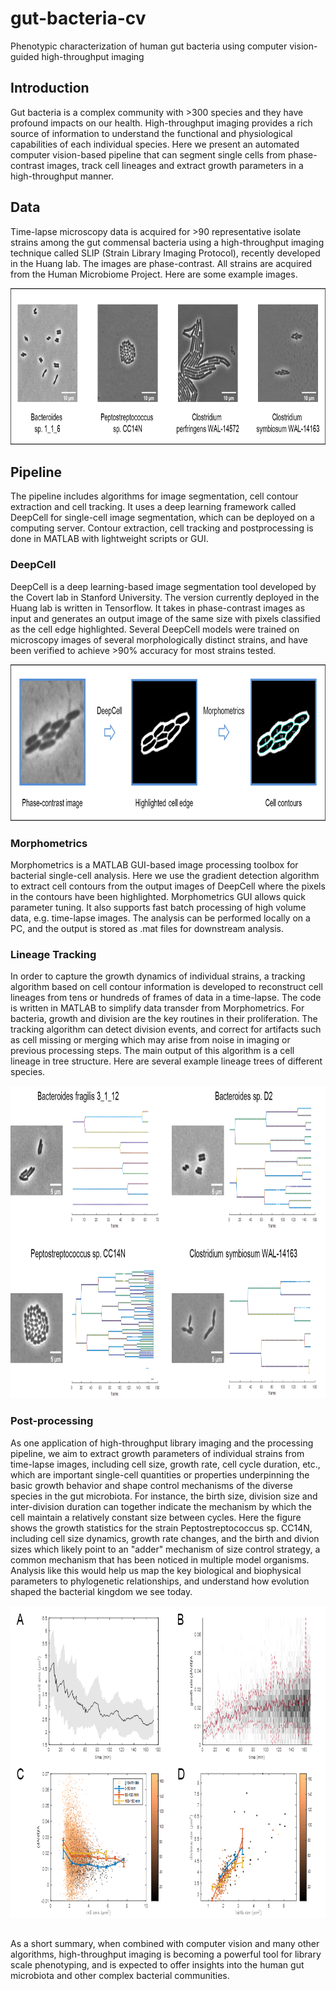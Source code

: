 # gut-bacteria-cv
Phenotypic characterization of human gut bacteria using computer vision-guided high-throughput imaging

## Introduction
Gut bacteria is a complex community with >300 species and they have profound impacts on our health. High-throughput imaging provides a rich source of information to understand the functional and physiological capabilities of each individual species. Here we present an automated computer vision-based pipeline that can segment single cells from phase-contrast images, track cell lineages and extract growth parameters in a high-throughput manner.

## Data
Time-lapse microscopy data is acquired for >90 representative isolate strains among the gut commensal bacteria using a high-throughput imaging technique called SLIP (Strain Library Imaging Protocol), recently developed in the Huang lab. The images are phase-contrast. All strains are acquired from the Human Microbiome Project. Here are some example images.

<div align=center><img height="250" src="https://github.com/jsun-bioe/gut-bacteria-cv/blob/main/data/example/species.png"/></div>

## Pipeline
The pipeline includes algorithms for image segmentation, cell contour extraction and cell tracking. It uses a deep learning framework called DeepCell for single-cell image segmentation, which can be deployed on a computing server. Contour extraction, cell tracking and postprocessing is done in MATLAB with lightweight scripts or GUI.

### DeepCell
DeepCell is a deep learning-based image segmentation tool developed by the Covert lab in Stanford University. The version currently deployed in the Huang lab is written in Tensorflow. It takes in phase-contrast images as input and generates an output image of the same size with pixels classified as the cell edge highlighted. Several DeepCell models were trained on microscopy images of several morphologically distinct strains, and have been verified to achieve >90% accuracy for most strains tested.

<div align=center><img height="250" src="https://github.com/jsun-bioe/gut-bacteria-cv/blob/main/data/example/deepcell.png"/></div>

### Morphometrics
Morphometrics is a MATLAB GUI-based image processing toolbox for bacterial single-cell analysis. Here we use the gradient detection algorithm to extract cell contours from the output images of DeepCell where the pixels in the contours have been highlighted. Morphometrics GUI allows quick parameter tuning. It also supports fast batch processing of high volume data, e.g. time-lapse images. The analysis can be performed locally on a PC, and the output is stored as .mat files for downstream analysis.

### Lineage Tracking
In order to capture the growth dynamics of individual strains, a tracking algorithm based on cell contour information is developed to reconstruct cell lineages from tens or hundreds of frames of data in a time-lapse. The code is written in MATLAB to simplify data transder from Morphometrics. For bacteria, growth and division are the key routines in their proliferation. The tracking algorithm can detect division events, and correct for artifacts such as cell missing or merging which may arise from noise in imaging or previous processing steps. The main output of this algorithm is a cell lineage in tree structure. Here are several example lineage trees of different species.

<div align=center><img height="500" src="https://github.com/jsun-bioe/gut-bacteria-cv/blob/main/data/example/tracking.png"/></div>

### Post-processing
As one application of high-throughput library imaging and the processing pipeline, we aim to extract growth parameters of individual strains from time-lapse images, including cell size, growth rate, cell cycle duration, etc., which are important single-cell quantities or properties underpinning the basic growth behavior and shape control mechanisms of the diverse species in the gut microbiota. For instance, the birth size, division size and inter-division duration can together indicate the mechanism by which the cell maintain a relatively constant size between cycles. Here the figure shows the growth statistics for the strain Peptostreptococcus sp. CC14N, including cell size dynamics, growth rate changes, and the birth and divion sizes which likely point to an "adder" mechanism of size control strategy, a common mechanism that has been noticed in multiple model organisms. Analysis like this would help us map the key biological and biophysical parameters to phylogenetic relationships, and understand how evolution shaped the bacterial kingdom we see today.

<div align=center><img height="500" src="https://github.com/jsun-bioe/gut-bacteria-cv/blob/main/data/example/postprocessing.png"/></div>

##
As a short summary, when combined with computer vision and many other algorithms, high-throughput imaging is becoming a powerful tool for library scale phenotyping, and is expected to offer insights into the human gut microbiota and other complex bacterial communities.
